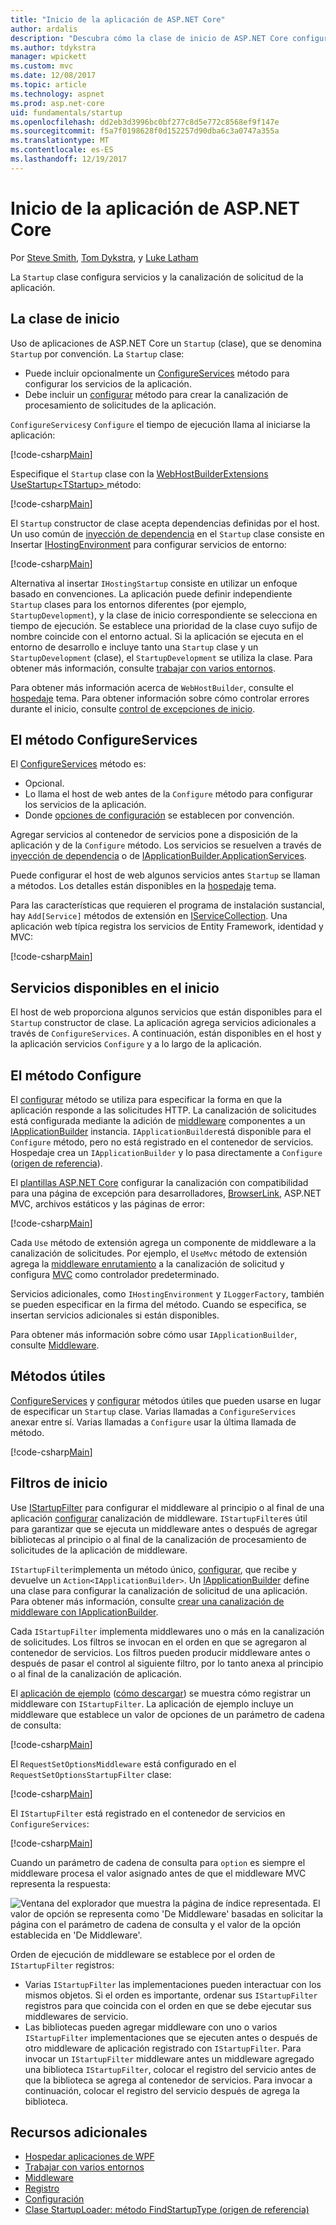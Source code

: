 ```yaml
---
title: "Inicio de la aplicación de ASP.NET Core"
author: ardalis
description: "Descubra cómo la clase de inicio de ASP.NET Core configura servicios y la canalización de solicitud de la aplicación."
ms.author: tdykstra
manager: wpickett
ms.custom: mvc
ms.date: 12/08/2017
ms.topic: article
ms.technology: aspnet
ms.prod: asp.net-core
uid: fundamentals/startup
ms.openlocfilehash: dd2eb3d3996bc0bf277c8d5e772c8568ef9f147e
ms.sourcegitcommit: f5a7f0198628f0d152257d90dba6c3a0747a355a
ms.translationtype: MT
ms.contentlocale: es-ES
ms.lasthandoff: 12/19/2017
---
```

# <a name="application-startup-in-aspnet-core"></a>Inicio de la aplicación de ASP.NET Core

Por [Steve Smith](https://ardalis.com), [Tom Dykstra](https://github.com/tdykstra), y [Luke Latham](https://github.com/guardrex)

La `Startup` clase configura servicios y la canalización de solicitud de la aplicación.

## <a name="the-startup-class"></a>La clase de inicio

Uso de aplicaciones de ASP.NET Core un `Startup` (clase), que se denomina `Startup` por convención. La `Startup` clase:

* Puede incluir opcionalmente un [ConfigureServices](/dotnet/api/microsoft.aspnetcore.hosting.startupbase.configureservices) método para configurar los servicios de la aplicación.
* Debe incluir un [configurar](/dotnet/api/microsoft.aspnetcore.hosting.startupbase.configure) método para crear la canalización de procesamiento de solicitudes de la aplicación.

`ConfigureServices`y `Configure` el tiempo de ejecución llama al iniciarse la aplicación:

[!code-csharp[Main](startup/snapshot_sample/Startup1.cs)]

Especifique el `Startup` clase con la [WebHostBuilderExtensions](/dotnet/api/Microsoft.AspNetCore.Hosting.WebHostBuilderExtensions) [UseStartup&lt;TStartup&gt; ](/dotnet/api/microsoft.aspnetcore.hosting.webhostbuilderextensions.usestartup#Microsoft_AspNetCore_Hosting_WebHostBuilderExtensions_UseStartup__1_Microsoft_AspNetCore_Hosting_IWebHostBuilder_) método:

[!code-csharp[Main](../common/samples/WebApplication1DotNetCore2.0App/Program.cs?name=snippet_Main&highlight=10)]

El `Startup` constructor de clase acepta dependencias definidas por el host. Un uso común de [inyección de dependencia](xref:fundamentals/dependency-injection) en el `Startup` clase consiste en Insertar [IHostingEnvironment](/dotnet/api/Microsoft.AspNetCore.Hosting.IHostingEnvironment) para configurar servicios de entorno:

[!code-csharp[Main](startup/snapshot_sample/Startup2.cs)]

Alternativa al insertar `IHostingStartup` consiste en utilizar un enfoque basado en convenciones. La aplicación puede definir independiente `Startup` clases para los entornos diferentes (por ejemplo, `StartupDevelopment`), y la clase de inicio correspondiente se selecciona en tiempo de ejecución. Se establece una prioridad de la clase cuyo sufijo de nombre coincide con el entorno actual. Si la aplicación se ejecuta en el entorno de desarrollo e incluye tanto una `Startup` clase y un `StartupDevelopment` (clase), el `StartupDevelopment` se utiliza la clase. Para obtener más información, consulte [trabajar con varios entornos](xref:fundamentals/environments#startup-conventions).

Para obtener más información acerca de `WebHostBuilder`, consulte el [hospedaje](xref:fundamentals/hosting) tema. Para obtener información sobre cómo controlar errores durante el inicio, consulte [control de excepciones de inicio](xref:fundamentals/error-handling#startup-exception-handling).

## <a name="the-configureservices-method"></a>El método ConfigureServices

El [ConfigureServices](/dotnet/api/microsoft.aspnetcore.hosting.startupbase.configureservices) método es:

* Opcional.
* Lo llama el host de web antes de la `Configure` método para configurar los servicios de la aplicación.
* Donde [opciones de configuración](xref:fundamentals/configuration/index) se establecen por convención.

Agregar servicios al contenedor de servicios pone a disposición de la aplicación y de la `Configure` método. Los servicios se resuelven a través de [inyección de dependencia](xref:fundamentals/dependency-injection) o de [IApplicationBuilder.ApplicationServices](/dotnet/api/microsoft.aspnetcore.builder.iapplicationbuilder.applicationservices).

Puede configurar el host de web algunos servicios antes `Startup` se llaman a métodos. Los detalles están disponibles en la [hospedaje](xref:fundamentals/hosting) tema. 

Para las características que requieren el programa de instalación sustancial, hay `Add[Service]` métodos de extensión en [IServiceCollection](/dotnet/api/Microsoft.Extensions.DependencyInjection.IServiceCollection). Una aplicación web típica registra los servicios de Entity Framework, identidad y MVC:

[!code-csharp[Main](../common/samples/WebApplication1/Startup.cs?highlight=4,7,11&start=40&end=55)]

## <a name="services-available-in-startup"></a>Servicios disponibles en el inicio

El host de web proporciona algunos servicios que están disponibles para el `Startup` constructor de clase. La aplicación agrega servicios adicionales a través de `ConfigureServices`. A continuación, están disponibles en el host y la aplicación servicios `Configure` y a lo largo de la aplicación.

## <a name="the-configure-method"></a>El método Configure

El [configurar](/dotnet/api/microsoft.aspnetcore.hosting.startupbase.configure) método se utiliza para especificar la forma en que la aplicación responde a las solicitudes HTTP. La canalización de solicitudes está configurada mediante la adición de [middleware](xref:fundamentals/middleware) componentes a un [IApplicationBuilder](/dotnet/api/microsoft.aspnetcore.builder.iapplicationbuilder) instancia. `IApplicationBuilder`está disponible para el `Configure` método, pero no está registrado en el contenedor de servicios. Hospedaje crea un `IApplicationBuilder` y lo pasa directamente a `Configure` ([origen de referencia](https://github.com/aspnet/Hosting/blob/release/2.0.0/src/Microsoft.AspNetCore.Hosting/Internal/WebHost.cs#L179-L192)).

El [plantillas ASP.NET Core](/dotnet/core/tools/dotnet-new) configurar la canalización con compatibilidad para una página de excepción para desarrolladores, [BrowserLink](http://vswebessentials.com/features/browserlink), ASP.NET MVC, archivos estáticos y las páginas de error:

[!code-csharp[Main](../common/samples/WebApplication1DotNetCore2.0App/Startup.cs?range=28-48&highlight=5,6,10,13,15)]

Cada `Use` método de extensión agrega un componente de middleware a la canalización de solicitudes. Por ejemplo, el `UseMvc` método de extensión agrega la [middleware enrutamiento](xref:fundamentals/routing) a la canalización de solicitud y configura [MVC](xref:mvc/overview) como controlador predeterminado.

Servicios adicionales, como `IHostingEnvironment` y `ILoggerFactory`, también se pueden especificar en la firma del método. Cuando se especifica, se insertan servicios adicionales si están disponibles.

Para obtener más información sobre cómo usar `IApplicationBuilder`, consulte [Middleware](xref:fundamentals/middleware).

## <a name="convenience-methods"></a>Métodos útiles

[ConfigureServices](/dotnet/api/microsoft.aspnetcore.hosting.iwebhostbuilder.configureservices) y [configurar](/dotnet/api/microsoft.aspnetcore.hosting.webhostbuilderextensions.configure) métodos útiles que pueden usarse en lugar de especificar un `Startup` clase. Varias llamadas a `ConfigureServices` anexar entre sí. Varias llamadas a `Configure` usar la última llamada de método.

[!code-csharp[Main](startup/snapshot_sample/Program.cs?highlight=16,20)]

## <a name="startup-filters"></a>Filtros de inicio

Use [IStartupFilter](/dotnet/api/microsoft.aspnetcore.hosting.istartupfilter) para configurar el middleware al principio o al final de una aplicación [configurar](#the-configure-method) canalización de middleware. `IStartupFilter`es útil para garantizar que se ejecuta un middleware antes o después de agregar bibliotecas al principio o al final de la canalización de procesamiento de solicitudes de la aplicación de middleware.

`IStartupFilter`implementa un método único, [configurar](/dotnet/api/microsoft.aspnetcore.hosting.istartupfilter.configure), que recibe y devuelve un `Action<IApplicationBuilder>`. Un [IApplicationBuilder](/dotnet/api/microsoft.aspnetcore.builder.iapplicationbuilder) define una clase para configurar la canalización de solicitud de una aplicación. Para obtener más información, consulte [crear una canalización de middleware con IApplicationBuilder](xref:fundamentals/middleware#creating-a-middleware-pipeline-with-iapplicationbuilder).

Cada `IStartupFilter` implementa middlewares uno o más en la canalización de solicitudes. Los filtros se invocan en el orden en que se agregaron al contenedor de servicios. Los filtros pueden producir middleware antes o después de pasar el control al siguiente filtro, por lo tanto anexa al principio o al final de la canalización de aplicación.

El [aplicación de ejemplo](https://github.com/aspnet/Docs/tree/master/aspnetcore/fundamentals/startup/sample/) ([cómo descargar](xref:tutorials/index#how-to-download-a-sample)) se muestra cómo registrar un middleware con `IStartupFilter`. La aplicación de ejemplo incluye un middleware que establece un valor de opciones de un parámetro de cadena de consulta:

[!code-csharp[Main](startup/sample/RequestSetOptionsMiddleware.cs?name=snippet1)]

El `RequestSetOptionsMiddleware` está configurado en el `RequestSetOptionsStartupFilter` clase:

[!code-csharp[Main](startup/sample/RequestSetOptionsStartupFilter.cs?name=snippet1&highlight=7)]

El `IStartupFilter` está registrado en el contenedor de servicios en `ConfigureServices`:

[!code-csharp[Main](startup/sample/Startup.cs?name=snippet1&highlight=3)]

Cuando un parámetro de cadena de consulta para `option` es siempre el middleware procesa el valor asignado antes de que el middleware MVC representa la respuesta:

![Ventana del explorador que muestra la página de índice representada. El valor de opción se representa como 'De Middleware' basadas en solicitar la página con el parámetro de cadena de consulta y el valor de la opción establecida en 'De Middleware'.](startup/_static/index.png)

Orden de ejecución de middleware se establece por el orden de `IStartupFilter` registros:

* Varias `IStartupFilter` las implementaciones pueden interactuar con los mismos objetos. Si el orden es importante, ordenar sus `IStartupFilter` registros para que coincida con el orden en que se debe ejecutar sus middlewares de servicio.
* Las bibliotecas pueden agregar middleware con uno o varios `IStartupFilter` implementaciones que se ejecuten antes o después de otro middleware de aplicación registrado con `IStartupFilter`. Para invocar un `IStartupFilter` middleware antes un middleware agregado una biblioteca `IStartupFilter`, colocar el registro del servicio antes de que la biblioteca se agrega al contenedor de servicios. Para invocar a continuación, colocar el registro del servicio después de agrega la biblioteca.

## <a name="additional-resources"></a>Recursos adicionales

* [Hospedar aplicaciones de WPF](xref:fundamentals/hosting)
* [Trabajar con varios entornos](xref:fundamentals/environments)
* [Middleware](xref:fundamentals/middleware)
* [Registro](xref:fundamentals/logging/index)
* [Configuración](xref:fundamentals/configuration/index)
* [Clase StartupLoader: método FindStartupType (origen de referencia)](https://github.com/aspnet/Hosting/blob/rel/2.0.0/src/Microsoft.AspNetCore.Hosting/Internal/StartupLoader.cs#L66-L116)
